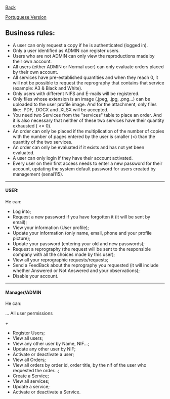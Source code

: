 <a href="https://github.com/Squad-Back-End/reprography-nodejs/blob/master/docs/README-en.md">Back</a>

<a href="https://github.com/Squad-Back-End/reprography-nodejs/blob/master/docs/business_rules/README.md">Portuguese Version</a>

## Business rules:

- A user can only request a copy if he is authenticated (logged in).
- Only a user identified as ADMIN can register users.
- Users who are not ADMIN can only view the reproductions made by their own account.
- All users (either ADMIN or Normal user) can only evaluate orders placed by their own account.
- All services have pre-established quantities and when they reach 0, it will not be possible to request the reprography that contains that service (example: A3 & Black and White).
- Only users with different NIFS and E-mails will be registered.
- Only files whose extension is an image (.jpeg, .jpg, .png...) can be uploaded to the user profile image. And for the attachment, only files like: .PDF, .DOCX and .XLSX will be accepted.
- You need two Services from the "services" table to place an order. And it is also necessary that neither of these two services have their quantity exhausted ( <= 0).
- An order can only be placed if the multiplication of the number of copies with the number of pages entered by the user is smaller (<) than the quantity of the two services.
- An order can only be evaluated if it exists and has not yet been evaluated.
- A user can only login if they have their account activated.
- Every user on their first access needs to enter a new password for their account, updating the system default password for users created by management (senai115).


___

#### USER:

He can:

- Log into;
- Request a new password if you have forgotten it (it will be sent by email);
- View your information (User profile);
- Update your information (only name, email, phone and your profile picture);
- Update your password (entering your old and new passwords);
- Request a reprography (the request will be sent to the responsible company with all the choices made by this user);
- View all your reprographic requests/requests;
- Send a FeedBack about the reprography you requested (it will include whether Answered or Not Answered and your observations);
- Disable your account.


____

#### Manager/ADMIN

He can:

... All user permissions

 _+_

- Register Users;
- View all users;
- View any other user by Name, NIF...;
- Update any other user by NIF;
- Activate or deactivate a user;
- View all Orders;
- View all orders by order id, order title, by the nif of the user who requested the order...;
- Create a Service;
- View all services;
- Update a service;
- Activate or deactivate a Service.
